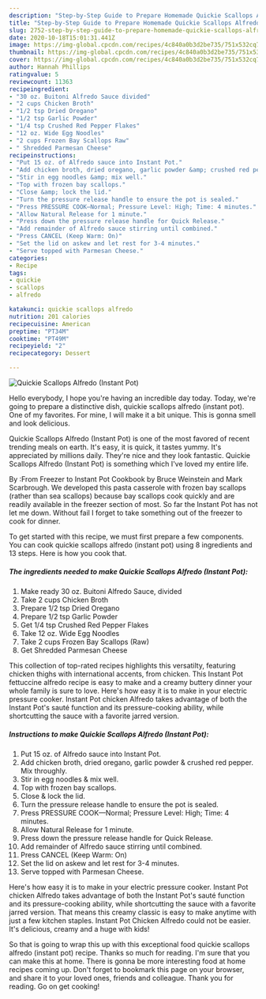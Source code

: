 ```yaml
---
description: "Step-by-Step Guide to Prepare Homemade Quickie Scallops Alfredo (Instant Pot)"
title: "Step-by-Step Guide to Prepare Homemade Quickie Scallops Alfredo (Instant Pot)"
slug: 2752-step-by-step-guide-to-prepare-homemade-quickie-scallops-alfredo-instant-pot
date: 2020-10-18T15:01:31.441Z
image: https://img-global.cpcdn.com/recipes/4c840a0b3d2be735/751x532cq70/quickie-scallops-alfredo-instant-pot-recipe-main-photo.jpg
thumbnail: https://img-global.cpcdn.com/recipes/4c840a0b3d2be735/751x532cq70/quickie-scallops-alfredo-instant-pot-recipe-main-photo.jpg
cover: https://img-global.cpcdn.com/recipes/4c840a0b3d2be735/751x532cq70/quickie-scallops-alfredo-instant-pot-recipe-main-photo.jpg
author: Hannah Phillips
ratingvalue: 5
reviewcount: 11363
recipeingredient:
- "30 oz. Buitoni Alfredo Sauce divided"
- "2 cups Chicken Broth"
- "1/2 tsp Dried Oregano"
- "1/2 tsp Garlic Powder"
- "1/4 tsp Crushed Red Pepper Flakes"
- "12 oz. Wide Egg Noodles"
- "2 cups Frozen Bay Scallops Raw"
- " Shredded Parmesan Cheese"
recipeinstructions:
- "Put 15 oz. of Alfredo sauce into Instant Pot."
- "Add chicken broth, dried oregano, garlic powder &amp; crushed red pepper. Mix throughly."
- "Stir in egg noodles &amp; mix well."
- "Top with frozen bay scallops."
- "Close &amp; lock the lid."
- "Turn the pressure release handle to ensure the pot is sealed."
- "Press PRESSURE COOK—Normal; Pressure Level: High; Time: 4 minutes."
- "Allow Natural Release for 1 minute."
- "Press down the pressure release handle for Quick Release."
- "Add remainder of Alfredo sauce stirring until combined."
- "Press CANCEL (Keep Warm: On)"
- "Set the lid on askew and let rest for 3-4 minutes."
- "Serve topped with Parmesan Cheese."
categories:
- Recipe
tags:
- quickie
- scallops
- alfredo

katakunci: quickie scallops alfredo 
nutrition: 201 calories
recipecuisine: American
preptime: "PT34M"
cooktime: "PT49M"
recipeyield: "2"
recipecategory: Dessert

---
```



![Quickie Scallops Alfredo (Instant Pot)](https://img-global.cpcdn.com/recipes/4c840a0b3d2be735/751x532cq70/quickie-scallops-alfredo-instant-pot-recipe-main-photo.jpg)

Hello everybody, I hope you're having an incredible day today. Today, we're going to prepare a distinctive dish, quickie scallops alfredo (instant pot). One of my favorites. For mine, I will make it a bit unique. This is gonna smell and look delicious.

Quickie Scallops Alfredo (Instant Pot) is one of the most favored of recent trending meals on earth. It's easy, it is quick, it tastes yummy. It's appreciated by millions daily. They're nice and they look fantastic. Quickie Scallops Alfredo (Instant Pot) is something which I've loved my entire life.

By :From Freezer to Instant Pot Cookbook by Bruce Weinstein and Mark Scarbrough. We developed this pasta casserole with frozen bay scallops (rather than sea scallops) because bay scallops cook quickly and are readily available in the freezer section of most. So far the Instant Pot has not let me down. Without fail I forget to take something out of the freezer to cook for dinner.


To get started with this recipe, we must first prepare a few components. You can cook quickie scallops alfredo (instant pot) using 8 ingredients and 13 steps. Here is how you cook that.

<!--inarticleads1-->

##### The ingredients needed to make Quickie Scallops Alfredo (Instant Pot):

1. Make ready 30 oz. Buitoni Alfredo Sauce, divided
1. Take 2 cups Chicken Broth
1. Prepare 1/2 tsp Dried Oregano
1. Prepare 1/2 tsp Garlic Powder
1. Get 1/4 tsp Crushed Red Pepper Flakes
1. Take 12 oz. Wide Egg Noodles
1. Take 2 cups Frozen Bay Scallops (Raw)
1. Get  Shredded Parmesan Cheese


This collection of top-rated recipes highlights this versatilty, featuring chicken thighs with international accents, from chicken. This Instant Pot fettuccine alfredo recipe is easy to make and a creamy buttery dinner your whole family is sure to love. Here&#39;s how easy it is to make in your electric pressure cooker. Instant Pot chicken Alfredo takes advantage of both the Instant Pot&#39;s sauté function and its pressure-cooking ability, while shortcutting the sauce with a favorite jarred version. 

<!--inarticleads2-->

##### Instructions to make Quickie Scallops Alfredo (Instant Pot):

1. Put 15 oz. of Alfredo sauce into Instant Pot.
1. Add chicken broth, dried oregano, garlic powder &amp; crushed red pepper. Mix throughly.
1. Stir in egg noodles &amp; mix well.
1. Top with frozen bay scallops.
1. Close &amp; lock the lid.
1. Turn the pressure release handle to ensure the pot is sealed.
1. Press PRESSURE COOK—Normal; Pressure Level: High; Time: 4 minutes.
1. Allow Natural Release for 1 minute.
1. Press down the pressure release handle for Quick Release.
1. Add remainder of Alfredo sauce stirring until combined.
1. Press CANCEL (Keep Warm: On)
1. Set the lid on askew and let rest for 3-4 minutes.
1. Serve topped with Parmesan Cheese.


Here&#39;s how easy it is to make in your electric pressure cooker. Instant Pot chicken Alfredo takes advantage of both the Instant Pot&#39;s sauté function and its pressure-cooking ability, while shortcutting the sauce with a favorite jarred version. That means this creamy classic is easy to make anytime with just a few kitchen staples. Instant Pot Chicken Alfredo could not be easier. It&#39;s delicious, creamy and a huge with kids! 

So that is going to wrap this up with this exceptional food quickie scallops alfredo (instant pot) recipe. Thanks so much for reading. I'm sure that you can make this at home. There is gonna be more interesting food at home recipes coming up. Don't forget to bookmark this page on your browser, and share it to your loved ones, friends and colleague. Thank you for reading. Go on get cooking!
